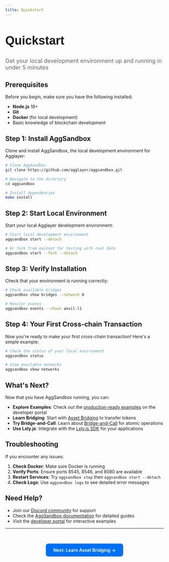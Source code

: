```yaml
---
title: Quickstart
---
```


<!-- Page Header Component -->
<h1 style="text-align: left; font-size: 38px; font-weight: 700; font-family: 'Inter Tight', sans-serif;">
  Quickstart
</h1>

<div style="text-align: left; margin: 2rem 0;">
  <p style="font-size: 18px; color: #666; max-width: 600px; margin: 0;">
    Get your local development environment up and running in under 5 minutes
  </p>
</div>

## Prerequisites

Before you begin, make sure you have the following installed:

- **Node.js** 18+ 
- **Git**
- **Docker** (for local development)
- Basic knowledge of blockchain development

## Step 1: Install AggSandbox

Clone and install AggSandbox, the local development environment for Agglayer:

```bash
# Clone AggSandbox
git clone https://github.com/agglayer/aggsandbox.git

# Navigate to the directory
cd aggsandbox

# Install dependencies
make install
```

## Step 2: Start Local Environment

Start your local Agglayer development environment:

```bash
# Start local development environment
aggsandbox start --detach

# Or fork from mainnet for testing with real data
aggsandbox start --fork --detach
```

## Step 3: Verify Installation

Check that your environment is running correctly:

```bash
# Check available bridges
aggsandbox show bridges --network 0

# Monitor events
aggsandbox events --chain anvil-l1
```

## Step 4: Your First Cross-chain Transaction

Now you're ready to make your first cross-chain transaction! Here's a simple example:

```bash
# Check the status of your local environment
aggsandbox status

# View available networks
aggsandbox show networks
```

## What's Next?

Now that you have AggSandbox running, you can:

- **Explore Examples**: Check out the [production-ready examples](https://build.agglayer.dev/) on the developer portal
- **Learn Bridging**: Start with [Asset Bridging](/agglayer/bridging/asset-bridging/) to transfer tokens
- **Try Bridge-and-Call**: Learn about [Bridge-and-Call](/agglayer/bridging/bridge-and-call/) for atomic operations
- **Use Lxly.js**: Integrate with the [Lxly.js SDK](/agglayer/developer-tools/lxlyjs/) for your applications

## Troubleshooting

If you encounter any issues:

1. **Check Docker**: Make sure Docker is running
2. **Verify Ports**: Ensure ports 8545, 8546, and 8080 are available
3. **Restart Services**: Try `aggsandbox stop` then `aggsandbox start --detach`
4. **Check Logs**: Use `aggsandbox logs` to see detailed error messages

## Need Help?

- Join our [Discord community](https://discord.gg/agglayer) for support
- Check the [AggSandbox documentation](/agglayer/developer-tools/aggsandbox/) for detailed guides
- Visit the [developer portal](https://build.agglayer.dev/) for interactive examples

---

<!-- CTA Button Component -->
<div style="text-align: center; margin: 3rem 0;">
  <a href="/agglayer/bridging/asset-bridging/" style="background: #0071F7; color: white; padding: 12px 24px; border-radius: 8px; text-decoration: none; font-weight: 600; display: inline-block;">
    Next: Learn Asset Bridging →
  </a>
</div>

